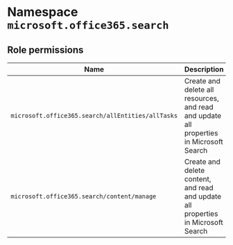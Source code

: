 # Namespace `microsoft.office365.search`
## Role permissions
|Name|Description|Privileged|
|-|-|-|
|`microsoft.office365.search/allEntities/allTasks`|Create and delete all resources, and read and update all properties in Microsoft Search|False|
|`microsoft.office365.search/content/manage`|Create and delete content, and read and update all properties in Microsoft Search|False|
